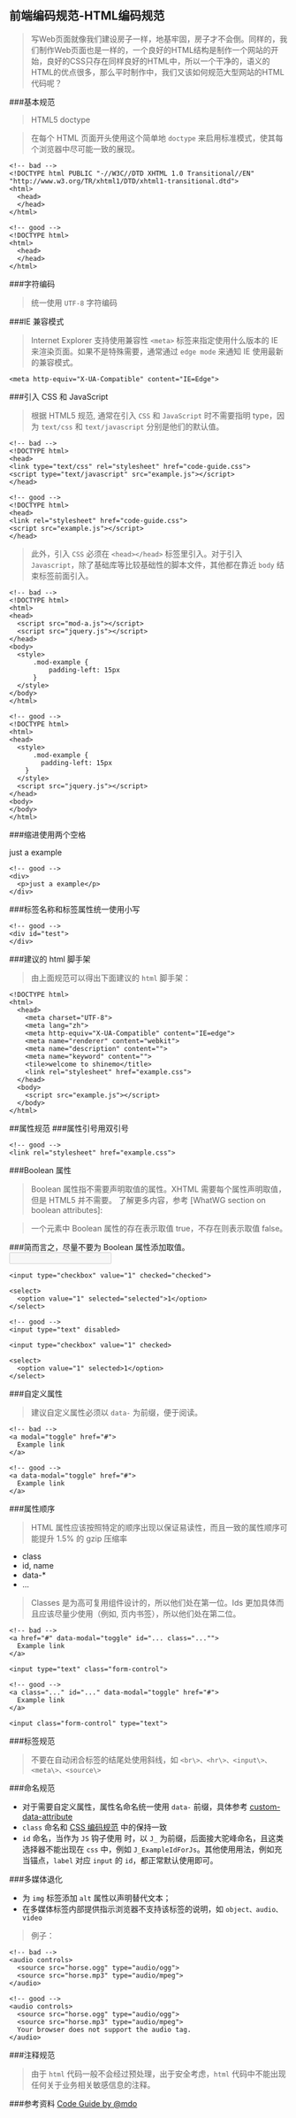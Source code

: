 ## 前端编码规范-HTML编码规范

>写Web页面就像我们建设房子一样，地基牢固，房子才不会倒。同样的，我们制作Web页面也是一样的，一个良好的HTML结构是制作一个网站的开始，良好的CSS只存在同样良好的HTML中，所以一个干净的，语义的HTML的优点很多，那么平时制作中，我们又该如何规范大型网站的HTML代码呢？

###基本规范
>HTML5 doctype

>在每个 HTML 页面开头使用这个简单地 `doctype` 来启用标准模式，使其每个浏览器中尽可能一致的展现。

    <!-- bad -->
    <!DOCTYPE html PUBLIC "-//W3C//DTD XHTML 1.0 Transitional//EN" "http://www.w3.org/TR/xhtml1/DTD/xhtml1-transitional.dtd">
    <html>
      <head>
      </head>
    </html>
        
    <!-- good -->
    <!DOCTYPE html>
    <html>
      <head>
      </head>
    </html>

###字符编码

>统一使用 `UTF-8` 字符编码

###IE 兼容模式
>Internet Explorer 支持使用兼容性 `<meta>` 标签来指定使用什么版本的 IE 来渲染页面。如果不是特殊需要，通常通过 `edge mode` 来通知 IE 使用最新的兼容模式。
	
	<meta http-equiv="X-UA-Compatible" content="IE=Edge">

###引入 CSS 和 JavaScript
>根据 HTML5 规范, 通常在引入 `CSS` 和 `JavaScript` 时不需要指明 type，因为 `text/css` 和 `text/javascript` 分别是他们的默认值。

    <!-- bad -->
    <!DOCTYPE html>
    <head>
    <link type="text/css" rel="stylesheet" href="code-guide.css">
    <script type="text/javascript" src="example.js"></script>
    </head>

    <!-- good -->
    <!DOCTYPE html>
    <head>
    <link rel="stylesheet" href="code-guide.css">
    <script src="example.js"></script>
    </head>

>此外，引入 `CSS` 必须在 `<head></head>` 标签里引入。对于引入 `Javascript`，除了基础库等比较基础性的脚本文件，其他都在靠近 `body` 结束标签前面引入。

    <!-- bad -->
    <!DOCTYPE html>
    <html>
    <head>
      <script src="mod-a.js"></script>
      <script src="jquery.js"></script>
    </head>
    <body>
      <style>
          .mod-example {
              padding-left: 15px
          }
      </style>
    </body>
    </html>

    <!-- good -->
    <!DOCTYPE html>
    <html>
    <head>
      <style>
          .mod-example {
            padding-left: 15px
        }
      </style>
      <script src="jquery.js"></script>
    </head>
    <body>
    </body>
    </html>

###缩进使用两个空格
    <!-- bad -->
    <div>
        <p>just a example</p>
    </div>

    <!-- good -->
    <div>
      <p>just a example</p>
    </div>

###标签名称和标签属性统一使用小写
    <!-- bad -->
    <Div Id="test">
    </Div>

    <!-- good -->
    <div id="test">
    </div>

###建议的 html 脚手架
>由上面规范可以得出下面建议的 `html` 脚手架：

    <!DOCTYPE html>
    <html>
      <head>
        <meta charset="UTF-8">
        <meta lang="zh">
        <meta http-equiv="X-UA-Compatible" content="IE=edge">
        <meta name="renderer" content="webkit">
        <meta name="description" content="">
        <meta name="keyword" content="">
        <tile>welcome to shinemo</title>
        <link rel="stylesheet" href="example.css">
      </head>
      <body>
        <script src="example.js"></script>
      </body>
    </html>

##属性规范
###属性引号用双引号
    <!-- bad -->
    <link rel='stylesheet' href='example.css'>

    <!-- good -->
    <link rel="stylesheet" href="example.css">

###Boolean 属性
>Boolean 属性指不需要声明取值的属性。XHTML 需要每个属性声明取值，但是 HTML5 并不需要。
了解更多内容，参考 [WhatWG section on boolean attributes]:

>一个元素中 Boolean 属性的存在表示取值 true，不存在则表示取值 false。

###简而言之，尽量不要为 Boolean 属性添加取值。
    <!-- bad -->
    <input type="text" disabled="disabled">

    <input type="checkbox" value="1" checked="checked">

    <select>
      <option value="1" selected="selected">1</option>
    </select>

    <!-- good -->
    <input type="text" disabled>

    <input type="checkbox" value="1" checked>

    <select>
      <option value="1" selected>1</option>
    </select>

###自定义属性
>建议自定义属性必须以 `data-` 为前缀，便于阅读。

    <!-- bad -->
    <a modal="toggle" href="#">
      Example link
    </a>

    <!-- good -->
    <a data-modal="toggle" href="#">
      Example link
    </a>
###属性顺序
>HTML 属性应该按照特定的顺序出现以保证易读性，而且一致的属性顺序可能提升 1.5% 的 gzip 压缩率

* class
* id, name
* data-*
* ...


>Classes 是为高可复用组件设计的，所以他们处在第一位。Ids 更加具体而且应该尽量少使用（例如, 页内书签），所以他们处在第二位。


    <!-- bad -->
    <a href="#" data-modal="toggle" id="... class="..."">
      Example link
    </a>

    <input type="text" class="form-control">

    <!-- good -->
    <a class="..." id="..." data-modal="toggle" href="#">
      Example link
    </a>

    <input class="form-control" type="text">

###标签规范
>不要在自动闭合标签的结尾处使用斜线，如 `<br\>、<hr\>、<input\>、<meta\>、<source\>`

###命名规范
* 对于需要自定义属性，属性名命名统一使用 `data-` 前缀，具体参考 [custom-data-attribute](http://www.w3.org/html/wg/drafts/html/master/dom.html#custom-data-attribute)
* `class` 命名和  [CSS 编码规范](https://github.com/MoveBricker/move-brick/blob/master/%E5%89%8D%E7%AB%AF%E7%BC%96%E7%A0%81%E8%A7%84%E8%8C%83%20-%20CSS%20%E7%BC%96%E7%A0%81%E8%A7%84%E8%8C%83.md) 中的保持一致
* `id` 命名，当作为 `JS` 钩子使用 时，以 `J_` 为前缀，后面接大驼峰命名，且这类选择器不能出现在 `css` 中，例如 `J_ExampleIdForJs`。其他使用用法，例如充当锚点，`label` 对应 `input` 的 `id`，都正常默认使用即可。

###多媒体退化
* 为 `img` 标签添加 `alt` 属性以声明替代文本；
* 在多媒体标签内部提供指示浏览器不支持该标签的说明，如 `object、audio、video`

>例子：

    <!-- bad -->
    <audio controls>
      <source src="horse.ogg" type="audio/ogg">
      <source src="horse.mp3" type="audio/mpeg">
    </audio>

    <!-- good -->
    <audio controls>
      <source src="horse.ogg" type="audio/ogg">
      <source src="horse.mp3" type="audio/mpeg">
      Your browser does not support the audio tag.
    </audio>

###注释规范

>由于 `html` 代码一般不会经过预处理，出于安全考虑，`html` 代码中不能出现任何关于业务相关敏感信息的注释。

###参考资料
[Code Guide by @mdo](http://www.w3.org/html/wg/drafts/html/master/dom.html#custom-data-attribute)